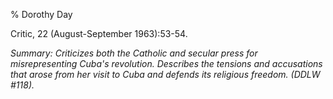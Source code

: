 % Dorothy Day

Critic, 22 (August-September 1963):53-54.

*Summary: Criticizes both the Catholic and secular press for
misrepresenting Cuba's revolution. Describes the tensions and
accusations that arose from her visit to Cuba and defends its religious
freedom. (DDLW \#118).*


